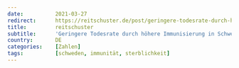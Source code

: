 ```yaml
---
date:          2021-03-27
redirect:      https://reitschuster.de/post/geringere-todesrate-durch-hoehere-immunisierung-in-schweden/
title:         reitschuster
subtitle:      'Geringere Todesrate durch höhere Immunisierung in Schweden?'
country:       DE
categories:    [Zahlen]
tags:          [schweden, immunität, sterblichkeit]
---
```

